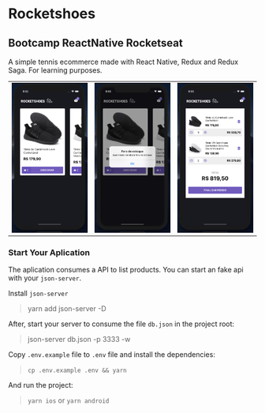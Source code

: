 # Rocketshoes

## Bootcamp ReactNative Rocketseat

A simple tennis ecommerce made with React Native, Redux and Redux Saga. For learning purposes.

<table>
  <tr>
    <td><img src="./docs/home.png" width="250"/></td>
    <td><img src="./docs/home_alert.png" width="250"/></td>
    <td><img src="./docs/cart.png" width="250"/></td>
  </tr>
</table>

### Start Your Aplication

The aplication consumes a API to list products. You can start an fake api with your `json-server`.

Install `json-server`

> yarn add json-server -D

After, start your server to consume the file `db.json` in the project root:

> json-server db.json -p 3333 -w

Copy `.env.example` file to `.env` file and install the dependencies:

> `cp .env.example .env && yarn`

And run the project:

> `yarn ios` or `yarn android`
